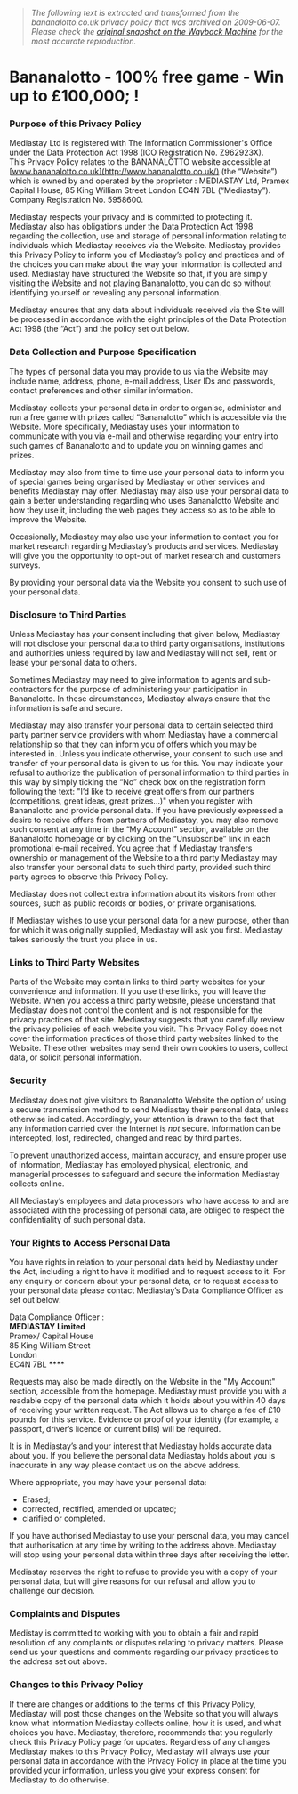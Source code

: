 > *The following text is extracted and transformed from the bananalotto.co.uk privacy policy that was archived on 2009-06-07. Please check the [original snapshot on the Wayback Machine](https://web.archive.org/web/20090607003954id_/http%3A//bananalotto.co.uk/mentions.php) for the most accurate reproduction.*

# Bananalotto - 100% free game - Win up to £100,000; !

### Purpose of this Privacy Policy

Mediastay Ltd is registered with The Information Commissioner's Office under the Data Protection Act 1998 (ICO Registration No. Z962923X).   
This Privacy Policy relates to the BANANALOTTO website accessible at [www.bananalotto.co.uk](http://www.bananalotto.co.uk/) (the “Website”) which is owned by and operated by the proprietor : MEDIASTAY Ltd, Pramex Capital House, 85 King William Street London EC4N 7BL (“Mediastay”). Company Registration No. 5958600.

Mediastay respects your privacy and is committed to protecting it. Mediastay also has obligations under the Data Protection Act 1998 regarding the collection, use and storage of personal information relating to individuals which Mediastay receives via the Website. Mediastay provides this Privacy Policy to inform you of Mediastay’s policy and practices and of the choices you can make about the way your information is collected and used. Mediastay have structured the Website so that, if you are simply visiting the Website and not playing Bananalotto, you can do so without identifying yourself or revealing any personal information.

Mediastay ensures that any data about individuals received via the Site will be processed in accordance with the eight principles of the Data Protection Act 1998 (the “Act”) and the policy set out below.

### Data Collection and Purpose Specification

The types of personal data you may provide to us via the Website may include name, address, phone, e-mail address, User IDs and passwords, contact preferences and other similar information.

Mediastay collects your personal data in order to organise, administer and run a free game with prizes called “Bananalotto” which is accessible via the Website. More specifically, Mediastay uses your information to communicate with you via e-mail and otherwise regarding your entry into such games of Bananalotto and to update you on winning games and prizes. 

Mediastay may also from time to time use your personal data to inform you of special games being organised by Mediastay or other services and benefits Mediastay may offer. Mediastay may also use your personal data to gain a better understanding regarding who uses Bananalotto Website and how they use it, including the web pages they access so as to be able to improve the Website. 

Occasionally, Mediastay may also use your information to contact you for market research regarding Mediastay’s products and services. Mediastay will give you the opportunity to opt-out of market research and customers surveys.

By providing your personal data via the Website you consent to such use of your personal data.

### Disclosure to Third Parties

Unless Mediastay has your consent including that given below, Mediastay will not disclose your personal data to third party organisations, institutions and authorities unless required by law and Mediastay will not sell, rent or lease your personal data to others.

Sometimes Mediastay may need to give information to agents and sub-contractors for the purpose of administering your participation in Bananalotto. In these circumstances, Mediastay always ensure that the information is safe and secure.

Mediastay may also transfer your personal data to certain selected third party partner service providers with whom Mediastay have a commercial relationship so that they can inform you of offers which you may be interested in. Unless you indicate otherwise, your consent to such use and transfer of your personal data is given to us for this. You may indicate your refusal to authorize the publication of personal information to third parties in this way by simply ticking the “No” check box on the registration form following the text: "I’d like to receive great offers from our partners (competitions, great ideas, great prizes...)" when you register with Bananalotto and provide personal data. If you have previously expressed a desire to receive offers from partners of Mediastay, you may also remove such consent at any time in the “My Account” section, available on the Bananalotto homepage or by clicking on the “Unsubscribe” link in each promotional e-mail received. You agree that if Mediastay transfers ownership or management of the Website to a third party Mediastay may also transfer your personal data to such third party, provided such third party agrees to observe this Privacy Policy.

Mediastay does not collect extra information about its visitors from other sources, such as public records or bodies, or private organisations. 

If Mediastay wishes to use your personal data for a new purpose, other than for which it was originally supplied, Mediastay will ask you first. Mediastay takes seriously the trust you place in us. 

### Links to Third Party Websites

Parts of the Website may contain links to third party websites for your convenience and information. If you use these links, you will leave the Website. When you access a third party website, please understand that Mediastay does not control the content and is not responsible for the privacy practices of that site. Mediastay suggests that you carefully review the privacy policies of each website you visit. This Privacy Policy does not cover the information practices of those third party websites linked to the Website. These other websites may send their own cookies to users, collect data, or solicit personal information. 

### Security

Mediastay does not give visitors to Bananalotto Website the option of using a secure transmission method to send Mediastay their personal data, unless otherwise indicated. Accordingly, your attention is drawn to the fact that any information carried over the Internet is _not_ secure. Information can be intercepted, lost, redirected, changed and read by third parties.

To prevent unauthorized access, maintain accuracy, and ensure proper use of information, Mediastay has employed physical, electronic, and managerial processes to safeguard and secure the information Mediastay collects online.

All Mediastay’s employees and data processors who have access to and are associated with the processing of personal data, are obliged to respect the confidentiality of such personal data.

### Your Rights to Access Personal Data

You have rights in relation to your personal data held by Mediastay under the Act, including a right to have it modified and to request access to it. For any enquiry or concern about your personal data, or to request access to your personal data please contact Mediastay’s Data Compliance Officer as set out below: 

Data Compliance Officer :  
**MEDIASTAY Limited**  
Pramex/ Capital House   
85 King William Street   
London   
EC4N 7BL ****

Requests may also be made directly on the Website in the "My Account" section, accessible from the homepage. Mediastay must provide you with a readable copy of the personal data which it holds about you within 40 days of receiving your written request. The Act allows us to charge a fee of £10 pounds for this service. Evidence or proof of your identity (for example, a passport, driver’s licence or current bills) will be required.

It is in Mediastay’s and your interest that Mediastay holds accurate data about you. If you believe the personal data Mediastay holds about you is inaccurate in any way please contact us on the above address. 

Where appropriate, you may have your personal data: 

  * Erased;
  * corrected, rectified, amended or updated;
  * clarified or completed.



If you have authorised Mediastay to use your personal data, you may cancel that authorisation at any time by writing to the address above. Mediastay will stop using your personal data within three days after receiving the letter.

Mediastay reserves the right to refuse to provide you with a copy of your personal data, but will give reasons for our refusal and allow you to challenge our decision.

### Complaints and Disputes

Medistay is committed to working with you to obtain a fair and rapid resolution of any complaints or disputes relating to privacy matters. Please send us your questions and comments regarding our privacy practices to the address set out above.           

### Changes to this Privacy Policy

If there are changes or additions to the terms of this Privacy Policy, Mediastay will post those changes on the Website so that you will always know what information Mediastay collects online, how it is used, and what choices you have. Mediastay, therefore, recommends that you regularly check this Privacy Policy page for updates. Regardless of any changes Mediastay makes to this Privacy Policy, Mediastay will always use your personal data in accordance with the Privacy Policy in place at the time you provided your information, unless you give your express consent for Mediastay to do otherwise.
